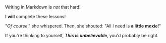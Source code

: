 Writing in Markdown is _not_ that hard!


I **will** complete these lessons!


"_Of course_," she whispered. Then, she shouted: "All I need is **a little moxie**!"


If you're thinking to yourself, **_This is unbelievable_**, you'd probably be right.